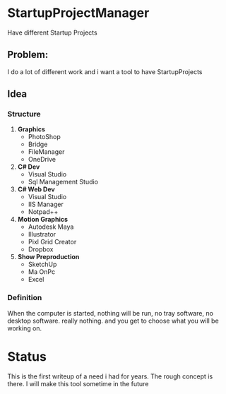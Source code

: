 # StartupProjectManager
Have different Startup Projects

## Problem:
I do a lot of different work and i want a tool to have StartupProjects

## Idea
### Structure
1. **Graphics**
   * PhotoShop
   * Bridge
   * FileManager
   * OneDrive
1. **C# Dev**
   * Visual Studio
   * Sql Management Studio
1. **C# Web Dev**
   * Visual Studio
   * IIS Manager
   * Notpad++
1. **Motion Graphics**
   * Autodesk Maya
   * Illustrator
   * Pixl Grid Creator
   * Dropbox
1. **Show Preproduction**
   * SketchUp
   * Ma OnPc
   * Excel

### Definition
When the computer is started, nothing will be run, no tray software, no desktop software. really nothing. and you get to choose what you will be working on.


# Status
This is the first writeup of a need i had for years. The rough concept is there. I will make this tool sometime in the future
